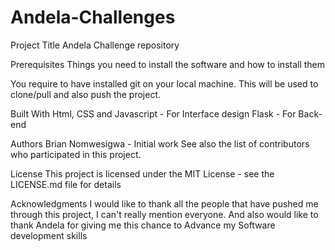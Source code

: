 # Andela-Challenges
Project Title
Andela Challenge repository

Prerequisites
Things you need to install the software and how to install them

You require to have installed git on your local machine. This will be used to clone/pull and also push the project.


Built With
Html, CSS and Javascript - For Interface design
Flask - For Back-end

Authors
Brian Nomwesigwa - Initial work
See also the list of contributors who participated in this project.

License
This project is licensed under the MIT License - see the LICENSE.md file for details

Acknowledgments
I would like to thank all the people that have pushed me through this project,
I can't really mention everyone.
And also would like to thank Andela for giving me this chance to Advance my Software development skills

